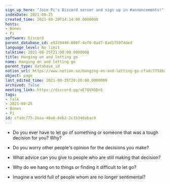 ```yaml
---
sign_up_here: "Join Pi's Discord server and sign up in #annoncements!"
indexDate: 2021-08-25
created_time: 2021-08-20T14:14:00.0000000
hosts:
- Bones
- Pi
software: Discord
parent_database_id: e9339446-880f-4ef0-8ad7-8ad1f507dded
language_level: No limit
talktime: 2021-08-25T21:00:00.0000000
title: Hanging on and letting go
name: Hanging on and letting go
parent_type: database_id
notion_url: https://www.notion.so/Hanging-on-and-letting-go-cfadc7752baa49a894b22c1b340abac0
object: page
last_edited_time: 2021-08-25T20:20:00.0000000
archived: false
meeting_link: https://discord.gg/vE7QUXGDnS
tags:
- Talk
- 2021-08-25
- Bones
- Pi
id: cfadc775-2baa-49a8-94b2-2c1b340abac0
---
```


   - Do you ever have to let go of something or someone that was a tough decision for you? Why?



   - Do you worry other people's opinion for the decisions you make?
   - What advice can you give to people who are still making that decision?
   - Why do we hang on to things or finding it difficult to let go?
   - Imagine a world full of people whom are no longer sentimental?









